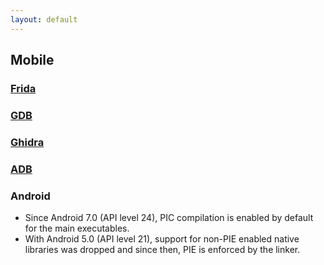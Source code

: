 ```yaml
---
layout: default
---
```


## Mobile 

### [Frida](./frida.html)

### [GDB](./gdb.html)

### [Ghidra](./ghidra.html)

### [ADB](./adb.html)

### Android
* Since Android 7.0 (API level 24), PIC compilation is enabled by default for the main executables.
* With Android 5.0 (API level 21), support for non-PIE enabled native libraries was dropped and since then, PIE is enforced by the linker.
